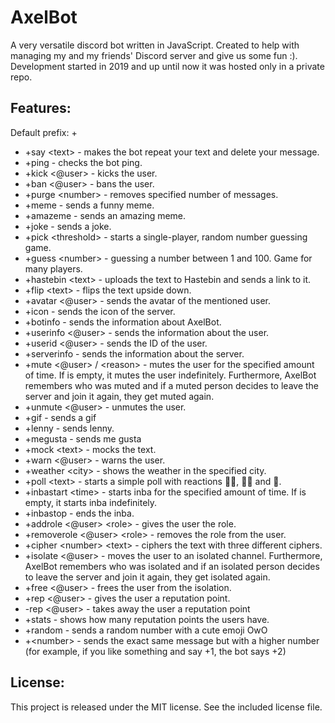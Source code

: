 # AxelBot
A very versatile discord bot written in JavaScript. Created to help with managing my and my friends' Discord server and give us some fun :). Development started in 2019 and up until now it was hosted only in a private repo.

## Features:
Default prefix: +
- +say \<text> - makes the bot repeat your text and delete your message.
- +ping - checks the bot ping.
- +kick <@user> <reason> - kicks the user.
- +ban <@user> <reason> - bans the user.
- +purge \<number> - removes specified number of messages.
- +meme - sends a funny meme.
- +amazeme - sends an amazing meme.
- +joke - sends a joke.
- +pick \<threshold> - starts a single-player, random number guessing game.
- +guess \<number> - guessing a number between 1 and 100. Game for many players.
- +hastebin \<text> - uploads the text to Hastebin and sends a link to it.
- +flip \<text> - flips the text upside down.
- +avatar <@user> - sends the avatar of the mentioned user.
- +icon - sends the icon of the server.
- +botinfo - sends the information about AxelBot.
- +userinfo <@user> - sends the information about the user.
- +userid <@user> - sends the ID of the user.
- +serverinfo - sends the information about the server.
- +mute <@user> <time> / \<reason> - mutes the user for the specified amount of time. If <time> is empty, it mutes the user indefinitely. Furthermore, AxelBot remembers who was muted and if a muted person decides to leave the server and join it again, they get muted again.
- +unmute <@user> - unmutes the user.
- +gif - sends a gif
- +lenny - sends lenny.
- +megusta - sends me gusta
- +mock \<text> - mocks the text.
- +warn <@user> - warns the user.
- +weather \<city> - shows the weather in the specified city.
- +poll \<text> - starts a simple poll with reactions 👍🏻, 👎🏻 and 🤷.
- +inbastart \<time> - starts inba for the specified amount of time. If <time> is empty, it starts inba indefinitely.
- +inbastop - ends the inba.
- +addrole <@user> \<role> - gives the user the role.
- +removerole <@user> \<role> - removes the role from the user.
- +cipher \<number> \<text> - ciphers the text with three different ciphers.
- +isolate <@user> - moves the user to an isolated channel. Furthermore, AxelBot remembers who was isolated and if an isolated person decides to leave the server and join it again, they get isolated again.
- +free <@user> - frees the user from the isolation.
- +rep <@user> - gives the user a reputation point.
- -rep <@user> - takes away the user a reputation point
- +stats - shows how many reputation points the users have.
- +random - sends a random number with a cute emoji OwO
- +\<number> - sends the exact same message but with a higher number (for example, if you like something and say +1, the bot says +2)

## License:
This project is released under the MIT license. See the included license file.
